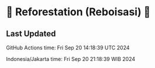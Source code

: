 
# 🌳 Reforestation (Reboisasi) 🌲

## Last Updated

GitHub Actions time: Fri Sep 20 14:18:39 UTC 2024

Indonesia/Jakarta time: Fri Sep 20 21:18:39 WIB 2024
